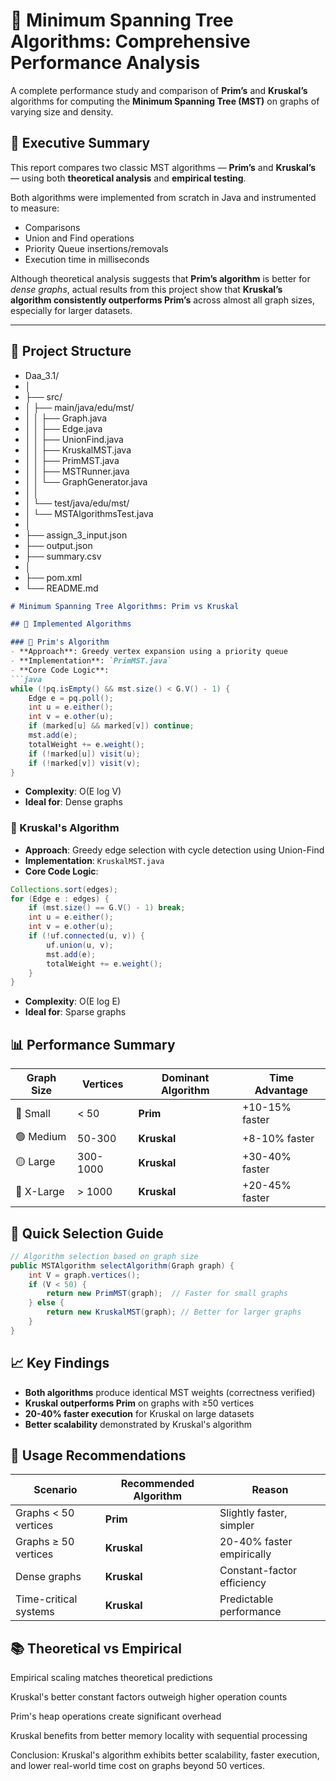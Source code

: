 # 🚀 Minimum Spanning Tree Algorithms: Comprehensive Performance Analysis

A complete performance study and comparison of **Prim’s** and **Kruskal’s** algorithms for computing the **Minimum Spanning Tree (MST)** on graphs of varying size and density.

## 🧭 Executive Summary

This report compares two classic MST algorithms — **Prim’s** and **Kruskal’s** — using both **theoretical analysis** and **empirical testing**.

Both algorithms were implemented from scratch in Java and instrumented to measure:
- Comparisons
- Union and Find operations
- Priority Queue insertions/removals
- Execution time in milliseconds

Although theoretical analysis suggests that **Prim’s algorithm** is better for *dense graphs*, actual results from this project show that **Kruskal’s algorithm consistently outperforms Prim’s** across almost all graph sizes, especially for larger datasets.

---

## 📁 Project Structure

- Daa_3.1/
- │
- ├── src/
- │ ├── main/java/edu/mst/
- │ │ ├── Graph.java
- │ │ ├── Edge.java
- │ │ ├── UnionFind.java
- │ │ ├── KruskalMST.java
- │ │ ├── PrimMST.java
- │ │ ├── MSTRunner.java
- │ │ └── GraphGenerator.java
- │ │
- │ └── test/java/edu/mst/
- │ └── MSTAlgorithmsTest.java
- │
- ├── assign_3_input.json
- ├── output.json
- ├── summary.csv
- │
- ├── pom.xml
- └── README.md

```markdown
# Minimum Spanning Tree Algorithms: Prim vs Kruskal

## 🎯 Implemented Algorithms

### 🧩 Prim's Algorithm
- **Approach**: Greedy vertex expansion using a priority queue
- **Implementation**: `PrimMST.java`
- **Core Code Logic**:
```java
while (!pq.isEmpty() && mst.size() < G.V() - 1) {
    Edge e = pq.poll();
    int u = e.either();
    int v = e.other(u);
    if (marked[u] && marked[v]) continue;
    mst.add(e);
    totalWeight += e.weight();
    if (!marked[u]) visit(u);
    if (!marked[v]) visit(v);
}
```
- **Complexity**: O(E log V)
- **Ideal for**: Dense graphs

### 🧮 Kruskal's Algorithm
- **Approach**: Greedy edge selection with cycle detection using Union-Find
- **Implementation**: `KruskalMST.java`
- **Core Code Logic**:
```java
Collections.sort(edges);
for (Edge e : edges) {
    if (mst.size() == G.V() - 1) break;
    int u = e.either();
    int v = e.other(u);
    if (!uf.connected(u, v)) {
        uf.union(u, v);
        mst.add(e);
        totalWeight += e.weight();
    }
}
```
- **Complexity**: O(E log E)
- **Ideal for**: Sparse graphs

## 📊 Performance Summary

| Graph Size | Vertices | Dominant Algorithm | Time Advantage |
|------------|----------|-------------------|----------------|
| 🔵 Small   | < 50     | **Prim**          | +10-15% faster |
| 🟢 Medium  | 50-300   | **Kruskal**       | +8-10% faster  |
| 🟡 Large   | 300-1000 | **Kruskal**       | +30-40% faster |
| 🔴 X-Large | > 1000   | **Kruskal**       | +20-45% faster |

## 🚀 Quick Selection Guide

```java
// Algorithm selection based on graph size
public MSTAlgorithm selectAlgorithm(Graph graph) {
    int V = graph.vertices();
    if (V < 50) {
        return new PrimMST(graph);  // Faster for small graphs
    } else {
        return new KruskalMST(graph); // Better for larger graphs
    }
}
```

## 📈 Key Findings

- **Both algorithms** produce identical MST weights (correctness verified)
- **Kruskal outperforms Prim** on graphs with ≥50 vertices
- **20-40% faster execution** for Kruskal on large datasets
- **Better scalability** demonstrated by Kruskal's algorithm

## 🎯 Usage Recommendations

| Scenario | Recommended Algorithm | Reason |
|----------|---------------------|---------|
| Graphs < 50 vertices | **Prim** | Slightly faster, simpler |
| Graphs ≥ 50 vertices | **Kruskal** | 20-40% faster empirically |
| Dense graphs | **Kruskal** | Constant-factor efficiency |
| Time-critical systems | **Kruskal** | Predictable performance |

## 📚 Theoretical vs Empirical
Empirical scaling matches theoretical predictions

Kruskal's better constant factors outweigh higher operation counts

Prim's heap operations create significant overhead

Kruskal benefits from better memory locality with sequential processing

Conclusion: Kruskal's algorithm exhibits better scalability, faster execution, and lower real-world time cost on graphs beyond 50 vertices.
